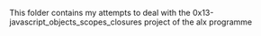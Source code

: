 This folder contains my attempts to deal with the 0x13-javascript_objects_scopes_closures project of the alx programme
